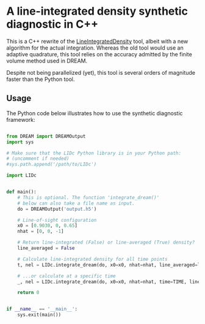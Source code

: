 # A line-integrated density synthetic diagnostic in C++
This is a C++ rewrite of the [LineIntegratedDensity](https://github.com/hoppe93/LineIntegratedDensity)
tool, albeit with a new algorithm for the actual integration. Whereas the old
tool would use an adaptive quadrature, this tool relies on the accuracy admitted
by the finite volume method used in DREAM.

Despite not being parallelized (yet), this tool is several orders of magnitude
faster than the Python tool.


## Usage
The Python code below illustrates how to use the synthetic diagnostic framework:
```python

from DREAM import DREAMOutput
import sys

# Make sure that the LIDc Python library is in your Python path:
# (uncomment if needed)
#sys.path.append('/path/to/LIDc')

import LIDc


def main():
    # This is optional. The function 'integrate_dream()'
    # below can also take a file name as input.
    do = DREAMOutput('output.h5')

    # Line-of-sight configuration
    x0 = [0.9030, 0, 0.65]
    nhat = [0, 0, -1]

    # Return line-integrated (False) or line-averaged (True) density?
    line_averaged = False

    # Calculate line-integrated density for all time points
    t, nel = LIDc.integrate_dream(do, x0=x0, nhat=nhat, line_averaged=line_averaged)

    # ...or calculate at a specific time
    _, nel = LIDc.integrate_dream(do, x0=x0, nhat=nhat, time=TIME, line_averaged=line_averaged)

    return 0


if __name__ == '__main__':
    sys.exit(main())


```
